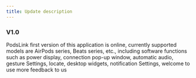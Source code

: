 ```yaml
---
title: Update description
---
```


### V1.0
PodsLink first version of this application is online, currently supported models are AirPods series, Beats series, etc., including software functions such as power display, connection pop-up window, automatic audio, gesture Settings, locate, desktop widgets, notification Settings, welcome to use more feedback to us
